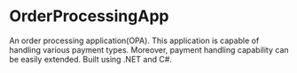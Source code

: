 # OrderProcessingApp
An order processing application(OPA). This application is capable of handling various payment types. Moreover, payment handling capability can be easily extended. Built using .NET and C#.
